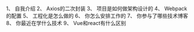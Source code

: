 1、	自我介绍
2、	Axios的二次封装
3、	项目是如何做架构设计的
4、	Webpack的配置
5、	工程化是怎么做的
6、	你怎么安排工作的
7、	你参与了哪些技术博客
8、	你最近在学什么技术
9、	Vue和react有什么区别
